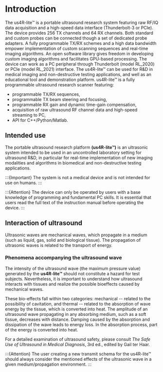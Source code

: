 # Introduction

The us4R-lite™ is a portable ultrasound research system featuring raw RF/IQ data acquisition and a high-speed data interface (Thunderbolt-3 or PCIe).
The device provides 256 TX channels and 64 RX channels. Both standard and custom probes can be connected though a set of dedicated probe adapters.
A fully programmable TX/RX schemes and a high data bandwidth empower implementation of custom scanning sequences and real-time imaging algorithms. 
An open software library gives freedom in developing custom imaging algorithms and facilitates GPU-based processing.
The device can work as a PC peripheral through Thunderbolt (model RL_2020) or PCIe (model RL_2021) interface. 
The us4R-lite™ can be used for R&D in medical imaging and non-destructive testing applications, and well as an educational tool and demonstration platform. 
us4R-lite™ is a fully programmable ultrasound research scanner featuring:
* programmable TX/RX sequences,
* programmable TX beam steering and focusing,
* programmable RX gain and dynamic time-gain compensation,
* acquisition of raw ultrasound RF channel data and high-speed streaming to PC,
* API for C++/Python/Matlab.


## Intended use
The portable ultrasound research platform **(us4R-lite™)** is an ultrasonic system intended to be used in an uncontrolled laboratory setting for ultrasound R&D, in particular for real-time implementation of new imaging modalities and algorithms in biomedical and non-destructive testing applications. 

:::{Important}
The system is not a medical device and is not intended for use on humans.
:::

:::{Attention}
The device can only be operated by users with a base knowledge of programming and fundamental PC skills. It is essential that users read the full text of the instruction manual before operating the device.
:::


## Interaction of ultrasound

Ultrasonic waves are mechanical waves, which propagate in a medium (such
as liquid, gas, solid and biological tissue). The propagation of
ultrasonic waves is related to the transport of energy.

### Phenomena accompanying the ultrasound wave

The intensity of the ultrasound wave (the maximum pressure value)
generated by the **us4R-lite™** should not constitute a hazard for test
subjects. Nevertheless, it is important to understand how ultrasound
interacts with tissues and realize the possible bioeffects caused by
mechanical waves.

These bio-effects fall within two categories: mechanical -- related to
the possibility of cavitation, and thermal -- related to the absorption
of wave energy by the tissue, which is converted into heat. The
amplitude of an ultrasound wave propagating in any absorbing medium,
such as a soft tissue, decreases with distance. Damping caused by the
absorption and dissipation of the wave leads to energy loss. In the
absorption process, part of the energy is converted into heat.

For a detailed examination of ultrasound safety, please consult *The Safe Use of Ultrasound in Medical Diagnosis*, 3rd ed., edited by Gail ter Haar.

:::{Attention}
The user creating a new transmit schema for the us4R-lite™ should always consider the mentioned effects of the ultrasonic wave in a given medium/propagation environment.
:::
